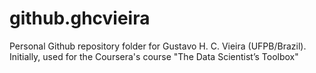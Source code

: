github.ghcvieira
================

Personal Github repository folder for Gustavo H. C. Vieira (UFPB/Brazil). Initially, used for the Coursera's course "The Data Scientist’s Toolbox"
